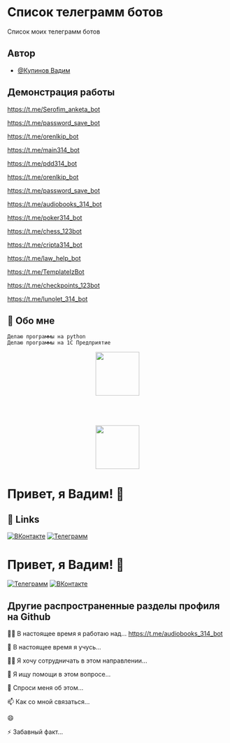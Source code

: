 # Список телеграмм ботов

Список моих телеграмм ботов


## Автор

- [@Купинов Вадим ](https://t.me/Createbot314)


## Демонстрация работы

https://t.me/Serofim_anketa_bot

https://t.me/password_save_bot

https://t.me/orenlkip_bot

https://t.me/main314_bot

https://t.me/pdd314_bot

https://t.me/orenlkip_bot

https://t.me/password_save_bot

https://t.me/audiobooks_314_bot

https://t.me/poker314_bot

https://t.me/chess_123bot

https://t.me/cripta314_bot

https://t.me/law_help_bot

https://t.me/TemplateIzBot

https://t.me/checkpoints_123bot

https://t.me/lunolet_314_bot

## 🚀 Обо мне
	Делаю программы на python
	Делаю программы на 1С Предприятие



<div id="header" align="center">
  <img src="https://media.giphy.com/media/M9gbBd9nbDrOTu1Mqx/giphy.gif" width="100"/>
</div>


<BR>
<BR>
<BR>
<BR>

<div id="header" align="center">
  <img src="https://i.giphy.com/media/v1.Y2lkPTc5MGI3NjExNnMzcW1xY3p0ajRqYnZ3aDltejFuY3B6ZzFtbmgxOTA3OGhxNWh6MSZlcD12MV9pbnRlcm5hbF9naWZfYnlfaWQmY3Q9Zw/hfhJUK0ABJIyxZNRPB/giphy.gif" width="100"/>
</div>




# Привет, я Вадим! 👋
## 🔗 Links

[![ВКонтакте](https://img.shields.io/badge/%D0%92%D0%9A%D0%BE%D0%BD%D1%82%D0%B0%D0%BA%D1%82%D0%B5-7A2BE1?style=for-the-badge&logo=coze&logoColor=violet&labelColor=abcdef&color=%239ACD32)](https://vk.com/3dot14)
[![Телеграмм](https://img.shields.io/badge/%D0%A2%D0%B5%D0%BB%D0%B5%D0%B3%D1%80%D0%B0%D0%BC%D0%BC-7A2BE1?style=for-the-badge&logo=telegram&logoColor=violet&labelColor=abcdef&color=0000FF)](https://t.me/a123_master)



# Привет, я Вадим! 👋


[![Телеграмм](https://img.shields.io/badge/%D0%A2%D0%B5%D0%BB%D0%B5%D0%B3%D1%80%D0%B0%D0%BC%D0%BC-%234682B4?style=for-the-badge&logo=telegram&logoColor=#FFFF00&label=&labelColor=&color=)](https://t.me/a123_master)
[![ВКонтакте](https://img.shields.io/badge/%D0%92%D0%9A%D0%BE%D0%BD%D1%82%D0%B0%D0%BA%D1%82%D0%B5-%23008000?style=for-the-badge&logo=telegram&logoColor=#FFFF00&label=&labelColor=&color=)](https://vk.com/3dot14)



## Другие распространенные разделы профиля на Github
👩‍💻 В настоящее время я работаю над... https://t.me/audiobooks_314_bot

🧠 В настоящее время я учусь...

👯‍♀️ Я хочу сотрудничать в этом направлении...

🤔 Я ищу помощи в этом вопросе...

💬 Спроси меня об этом...

📫 Как со мной связаться...

😄 

⚡️ Забавный факт...



